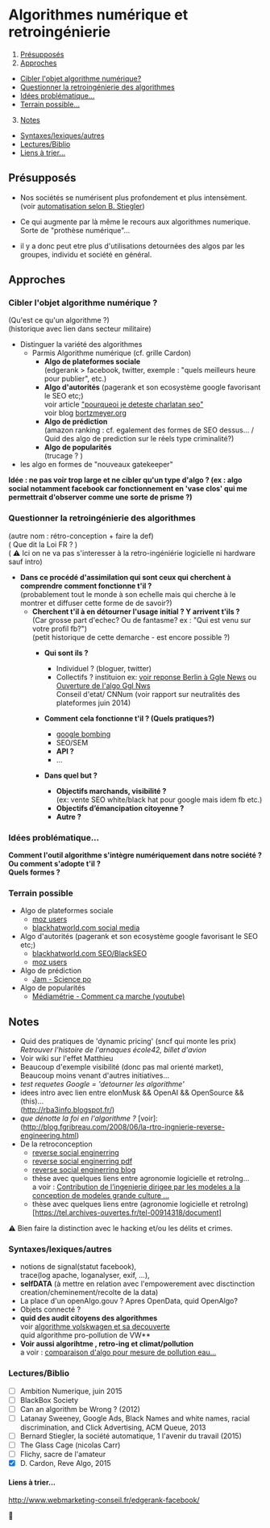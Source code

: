 # Algorithmes numérique et retroingénierie

1. [Présupposés](#Présupposés)  
2. [Approches](#Approches)  
  - [Cibler l'objet algorithme numérique?](#Cibler-l'objet-algorithme-numérique?)  
  - [Questionner la retroingénierie des algorithmes](#Questionner-la-retroingénierie-des-algorithmes)  
  - [Idées problématique...](#Idées-problématique)  
  - [Terrain possible...](#Terrain-possible)  
3. [Notes](#Notes)  
  - [Syntaxes/lexiques/autres](#Syntaxes/lexiques/autres)  
  - [Lectures/Biblio](#Lectures/Biblio)  
  - [Liens à trier...](#Liens-à-trier)  

## Présupposés
- Nos sociétés se numérisent plus profondement et plus intensèment.  
(voir [automatisation selon B. Stiegler][id])   
- Ce qui augmente par là même le recours aux algorithmes numerique.  
Sorte de "prothèse numérique"...  
- il y a donc peut etre plus d'utilisations detournées des algos par les groupes, individu et société en général.

   [id]: http://www.culturemobile.net/visions/bernard-stiegler-emploi-est-mort-vive-travail  "Title"  

## Approches
### Cibler l'objet algorithme numérique ?
(Qu'est ce qu'un algorithme ?)  
(historique avec lien dans secteur militaire)
- Distinguer la variété des algorithmes
    - Parmis Algorithme numérique (cf. grille Cardon)
        - **Algo de plateformes sociale**  
          (edgerank > facebook, twitter, exemple : "quels meilleurs heure pour publier", etc.)
        - **Algo d'autorités** (pagerank et son ecosystème google favorisant le SEO etc;)  
          voir article ["pourqueoi je deteste charlatan seo"](http://blog.ramenos.net/referencement/les-charlatans-du-seo-pourquoi-je-les-deteste)  
          voir blog [bortzmeyer.org](http://www.bortzmeyer.org/seo-principes.html)
        - **Algo de prédiction**  
          (amazon ranking : cf. egalement des formes de SEO dessus... / Quid des algo de prediction sur le réels type criminalité?)
        - **Algo de popularités**  
          (trucage ? )  
- les algo en formes de "nouveaux gatekeeper"

**Idée : ne pas voir trop large et ne cibler qu'un type d'algo ? (ex : algo social notamment facebook car fonctionnement en 'vase clos' qui me permettrait d'observer comme une sorte de prisme ?)**

### Questionner la retroingénierie des algorithmes 
(autre nom : rétro-conception + faire la def)  
( Que dit la Loi FR ? )  
( :warning: Ici on ne va pas s'interesser à la retro-ingéniérie logicielle ni hardware sauf intro)  
- **Dans ce procédé d'assimilation qui sont ceux qui cherchent à comprendre comment fonctionne t'il ?**  
(probablement tout le monde à son echelle mais qui cherche à le montrer et diffuser cette forme de de savoir?)
  - **Cherchent t'il à en détourner l'usage initial ? Y arrivent t'ils ?**  
  (Car grosse part d'echec? Ou de fantasme? ex : "Qui est venu sur votre profil fb?")  
  (petit historique de cette demarche - est encore possible ?)
    - **Qui sont ils ?** 
      - Individuel ? (bloguer, twitter)
      - Collectifs ? instituion ex: [voir reponse Berlin à Ggle News](http://www.01net.com/actualites/concurrence-google-doit-devoiler-son-algorithme-de-recherche-estime-berlin-626988.html) ou [Ouverture de l'algo Ggl Nws](https://linuxfr.org/news/google-et-pagerank-lavenir-passe-par-le-libre)  
      Conseil d'etat/ CNNum (voir rapport sur neutralités des plateformes juin 2014)  

    - **Comment cela fonctionne t'il ? (Quels pratiques?)**
      - [google bombing](http://www.labemarketing.com/google/bombardement-google-pour-detourner-des-resultats-de-recherche/)
      - SEO/SEM
      - **API ?**
      - ...
    - **Dans quel but ?**
        - **Objectifs marchands, visibilité ?**  
          (ex: vente SEO white/black hat pour google mais idem fb etc.)
        - **Objectifs d’émancipation citoyenne ?**
        - **Autre ?**

### Idées problématique...
**Comment l'outil algorithme s'intègre numériquement dans notre société ?  
Ou comment s'adopte t'il ?  
Quels formes ?**

### Terrain possible
- Algo de plateformes sociale  
  - [moz users](https://moz.com/community/users)  
  - [blackhatworld.com social media](http://www.blackhatworld.com/blackhat-seo/facebook/810831-any-facebook-competitor-reverse-engineering-tool.html)  
- Algo d'autorités (pagerank et son ecosystème google favorisant le SEO etc;)  
  - [blackhatworld.com SEO/BlackSEO](http://www.blackhatworld.com/)  
  - [moz users](https://moz.com/community/users)  
- Algo de prédiction  
  - [Jam - Science po](https://www.facebook.com/Jam-299724236866849/)
- Algo de popularités  
  - [Médiamétrie - Comment ça marche (youtube)](https://www.youtube.com/watch?v=8gJnYmawah4)

## Notes
- Quid des pratiques de 'dynamic pricing' (sncf qui monte les prix)  
_Retrouver l'histoire de l'arnaques école42, billet d'avion_  
- Voir wiki sur l'effet Matthieu  
- Beaucoup d'exemple visibilité (donc pas mal orienté market),  
Beaucoup moins venant d'autres initiatives...  
- _test requetes Google = 'detourner les algorithme'_
- idees intro avec lien entre elonMusk && OpenAI && OpenSource && (this)...  
(http://rba3info.blogspot.fr/)  
- _que dénotte la foi en l'algorithme ?_
[voir]:(http://blog.fgribreau.com/2008/06/la-rtro-ingnierie-reverse-engineering.html)  
- De la retroconception  
  - [reverse social enginerring](http://security.stackexchange.com/questions/18723/what-is-reverse-social-engineering)  
  - [reverse social enginerring pdf](http://iseclab.org/papers/irani_dimva.pdf)  
  - [reverse social enginerring blog](http://engineering.social/2015/05/02/sinkholing-script-kiddies/)  
  - thèse avec quelques liens entre agronomie logicielle et retroIng...  
  a voir : [Contribution de l’ingenierie dirigee par les modeles a la conception de modeles grande culture ...](https://tel.archives-ouvertes.fr/tel-00914318/document)
  - thèse avec quelques liens entre (agronomie logicielle et retroIng)[https://tel.archives-ouvertes.fr/tel-00914318/document]  
  
:warning: Bien faire la distinction avec le hacking et/ou les délits et crimes.  

### Syntaxes/lexiques/autres
- notions de signal(statut facebook),   
trace(log apache, loganalyser, exif, ...),  
- **selfDATA** (à mettre en relation avec l'empowerement avec disctinction creation/cheminement/recolte de la data)
- La place d'un openAlgo.gouv ? Apres OpenData, quid OpenAlgo?
- Objets connecté ?  
- **quid des audit citoyens des algorithmes**  
voir [algorithme volskwagen et sa decouverte](http://www.futura-sciences.com/magazines/high-tech/infos/actu/d/voiture-tests-antipollution-volkswagen-triche-aide-algorithme-59847/)  
quid algorithme pro-pollution de VW**  
- **Voir aussi algorihtme , retro-ing et climat/pollution**  
a voir : [comparaison d'algo pour mesure de pollution eau...](http://www.eau-seine-normandie.fr/fileadmin/mediatheque/Fiches_Etudes/fiches/pluv/97pluv4.htm)  

### Lectures/Biblio
- [ ] Ambition Numerique, juin 2015
- [ ] BlackBox Society
- [ ] Can an algorithm  be Wrong ? (2012)
- [ ] Latanay Sweeney, Google Ads, Black Names and white names, racial discrimination, and Click Advertising, ACM Queue, 2013
- [ ] Bernard Stiegler, la société automatique, 1 l'avenir du travail (2015)
- [ ] The Glass Cage (nicolas Carr)
- [ ] Flichy, sacre de l'amateur
- [x] D. Cardon, Reve Algo, 2015

#### Liens à trier...
http://www.webmarketing-conseil.fr/edgerank-facebook/

:eyes:
